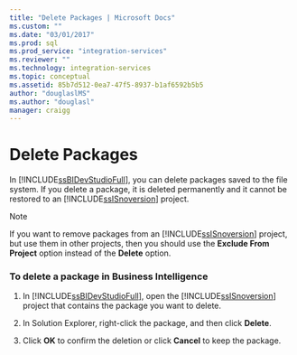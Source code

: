 ```yaml
---
title: "Delete Packages | Microsoft Docs"
ms.custom: ""
ms.date: "03/01/2017"
ms.prod: sql
ms.prod_service: "integration-services"
ms.reviewer: ""
ms.technology: integration-services
ms.topic: conceptual
ms.assetid: 85b7d512-0ea7-47f5-8937-b1af6592b5b5
author: "douglaslMS"
ms.author: "douglasl"
manager: craigg
---
```

# Delete Packages
  In [!INCLUDE[ssBIDevStudioFull](../includes/ssbidevstudiofull-md.md)], you can delete packages saved to the file system. If you delete a package, it is deleted permanently and it cannot be restored to an [!INCLUDE[ssISnoversion](../includes/ssisnoversion-md.md)] project.  
  
> [!NOTE]  
>  If you want to remove packages from an [!INCLUDE[ssISnoversion](../includes/ssisnoversion-md.md)] project, but use them in other projects, then you should use the **Exclude From Project** option instead of the **Delete** option.  
  
### To delete a package in Business Intelligence  
  
1.  In [!INCLUDE[ssBIDevStudioFull](../includes/ssbidevstudiofull-md.md)], open the [!INCLUDE[ssISnoversion](../includes/ssisnoversion-md.md)] project that contains the package you want to delete.  
  
2.  In Solution Explorer, right-click the package, and then click **Delete**.  
  
3.  Click **OK** to confirm the deletion or click **Cancel** to keep the package.  
  
  
